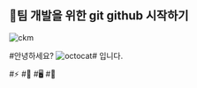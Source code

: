 ## 📌팀 개발을 위한 git github 시작하기 
![ckm](https://github.com/user-attachments/assets/003705c8-78a2-4f6c-bb70-5695ff69703d)

#안녕하세요? 
![octocat](https://github.com/user-attachments/assets/a042223d-3d69-4d29-87a8-a69154f8ea09)# 입니다.


#⚡
#🎸
#🖥️
#🛜
